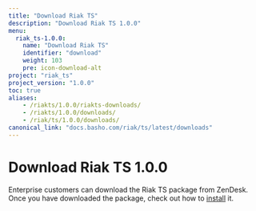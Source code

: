 ```yaml
---
title: "Download Riak TS"
description: "Download Riak TS 1.0.0"
menu:
  riak_ts-1.0.0:
    name: "Download Riak TS"
    identifier: "download"
    weight: 103
    pre: icon-download-alt
project: "riak_ts"
project_version: "1.0.0"
toc: true
aliases:
    - /riakts/1.0.0/riakts-downloads/
    - /riakts/1.0.0/downloads/
    - /riak/ts/1.0.0/downloads/
canonical_link: "docs.basho.com/riak/ts/latest/downloads"
---
```



[installing]: ../installing/

# Download Riak TS 1.0.0

Enterprise customers can download the Riak TS package from ZenDesk. Once you have downloaded the package, check out how to [install][installing] it.
